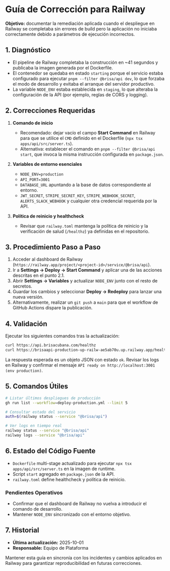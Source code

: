 # Guía de Corrección para Railway

**Objetivo:** documentar la remediación aplicada cuando el despliegue en Railway se completaba sin errores de build pero la aplicación no iniciaba correctamente debido a parámetros de ejecución incorrectos.

## 1. Diagnóstico

- El pipeline de Railway completaba la construcción en ~41 segundos y publicaba la imagen generada por el Dockerfile.
- El contenedor se quedaba en estado `starting` porque el servicio estaba configurado para ejecutar `pnpm --filter @brisa/api dev`, lo que forzaba el modo de desarrollo y evitaba el arranque del servidor productivo.
- La variable `NODE_ENV` estaba establecida en `staging`, lo que alteraba la configuración de la API (por ejemplo, reglas de CORS y logging).

## 2. Correcciones Requeridas

1. **Comando de inicio**
   - Recomendado: dejar vacío el campo **Start Command** en Railway para que se utilice el `CMD` definido en el Dockerfile (`npx tsx apps/api/src/server.ts`).
   - Alternativa: establecer el comando en `pnpm --filter @brisa/api start`, que invoca la misma instrucción configurada en `package.json`.

2. **Variables de entorno esenciales**
   - `NODE_ENV=production`
   - `API_PORT=3001`
   - `DATABASE_URL` apuntando a la base de datos correspondiente al entorno.
   - `JWT_SECRET`, `STRIPE_SECRET_KEY`, `STRIPE_WEBHOOK_SECRET`, `ALERTS_SLACK_WEBHOOK` y cualquier otra credencial requerida por la API.

3. **Política de reinicio y healthcheck**
   - Revisar que `railway.toml` mantenga la política de reinicio y la verificación de salud (`/healthz`) ya definidas en el repositorio.

## 3. Procedimiento Paso a Paso

1. Acceder al dashboard de Railway (`https://railway.app/project/<project-id>/service/@brisa/api`).
2. Ir a **Settings → Deploy → Start Command** y aplicar una de las acciones descritas en el punto 2.1.
3. Abrir **Settings → Variables** y actualizar `NODE_ENV` junto con el resto de secretos.
4. Guardar los cambios y seleccionar **Deploy → Redeploy** para lanzar una nueva versión.
5. Alternativamente, realizar un `git push` a `main` para que el workflow de GitHub Actions dispare la publicación.

## 4. Validación

Ejecutar los siguientes comandos tras la actualización:

```bash
curl https://api.brisacubana.com/healthz
curl https://brisaapi-production-up-railw-ae5ab70u.up.railway.app/healthz
```

La respuesta esperada es un objeto JSON con estado `ok`. Revisar los logs en Railway y confirmar el mensaje `API ready on http://localhost:3001 (env production)`.

## 5. Comandos Útiles

```bash
# Listar últimos despliegues de producción
gh run list --workflow=deploy-production.yml --limit 5

# Consultar estado del servicio
auth=$(railway status --service "@brisa/api")

# Ver logs en tiempo real
railway status --service "@brisa/api"
railway logs --service "@brisa/api"
```

## 6. Estado del Código Fuente

- `Dockerfile` multi-stage actualizado para ejecutar `npx tsx apps/api/src/server.ts` en la imagen de runtime.
- Script `start` agregado en `package.json` de la API.
- `railway.toml` define healthcheck y política de reinicio.

### Pendientes Operativos

- Confirmar que el dashboard de Railway no vuelva a introducir el comando de desarrollo.
- Mantener `NODE_ENV` sincronizado con el entorno objetivo.

## 7. Historial

- **Última actualización:** 2025-10-01
- **Responsable:** Equipo de Plataforma

Mantener esta guía en sincronía con los incidentes y cambios aplicados en Railway para garantizar reproducibilidad en futuras correcciones.
